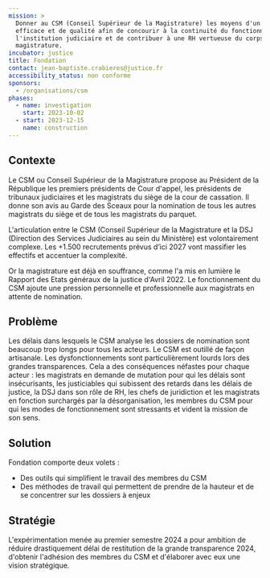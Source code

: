 ```yaml
---
mission: >
  Donner au CSM (Conseil Supérieur de la Magistrature) les moyens d'un travail
  efficace et de qualité afin de concourir à la continuité du fonctionnement de
  l'institution judiciaire et de contribuer à une RH vertueuse du corps de la
  magistrature. 
incubator: justice
title: Fondation
contact: jean-baptiste.crabieres@justice.fr
accessibility_status: non conforme
sponsors:
  - /organisations/csm
phases:
  - name: investigation
    start: 2023-10-02
  - start: 2023-12-15
    name: construction
---
```

## Contexte

Le CSM ou Conseil Supérieur de la Magistrature propose au Président de la République les premiers présidents de Cour d'appel, les présidents de tribunaux judiciaires et les magistrats du siège de la cour de cassation. Il donne son avis au Garde des Sceaux pour la nomination de tous les autres magistrats du siège et de tous les magistrats du parquet. 

L'articulation entre le CSM (Conseil Supérieur de la Magistrature et la DSJ (Direction des Services Judiciaires au sein du Ministère) est volontairement complexe. Les +1.500 recrutements prévus d’ici 2027 vont massifier les effectifs et accentuer la complexité.

Or la magistrature est déjà en souffrance, comme l'a mis en lumière le Rapport des Etats généraux de la justice d'Avril 2022. Le fonctionnement du CSM ajoute une pression personnelle et professionnelle aux magistrats en attente de nomination.

## Problème

Les délais dans lesquels le CSM analyse les dossiers de nomination sont beaucoup trop longs pour tous les acteurs. Le CSM est outillé de façon artisanale. Les dysfonctionnements sont particulièrement lourds lors des grandes transparences. Cela a des conséquences néfastes pour chaque acteur : les magistrats en demande de mutation pour qui les délais sont insécurisants, les justiciables qui subissent des retards dans les délais de justice, la DSJ dans son rôle de RH, les chefs de juridiction et les magistrats en fonction surchargés par la désorganisation, les membres du CSM pour qui les modes de fonctionnement sont stressants et vident la mission de son sens.

## Solution

Fondation comporte deux volets :
- Des outils qui simplifient le travail des membres du CSM
- Des méthodes de travail qui permettent de prendre de la hauteur et de se concentrer sur les dossiers à enjeux

## Stratégie

L'expérimentation menée au premier semestre 2024 a pour ambition de réduire drastiquement délai de restitution de la grande transparence 2024, d'obtenir l'adhésion des membres du CSM et d'élaborer avec eux une vision stratégique.
